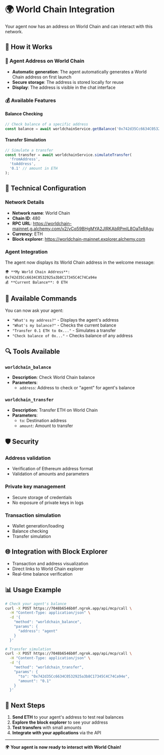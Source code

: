# 🌍 World Chain Integration

Your agent now has an address on World Chain and can interact with this network.

## 🚀 How it Works

### 🏦 Agent Address on World Chain
- **Automatic generation**: The agent automatically generates a World Chain address on first launch
- **Secure storage**: The address is stored locally for reuse
- **Display**: The address is visible in the chat interface

### 💰 Available Features

#### Balance Checking
```javascript
// Check balance of a specific address
const balance = await worldchainService.getBalance('0x742d35Cc6634C0532925a3b8C17345C4C74Ca94e');
```

#### Transfer Simulation
```javascript
// Simulate a transfer
const transfer = await worldchainService.simulateTransfer(
  'fromAddress',
  'toAddress', 
  '0.1' // amount in ETH
);
```

## 🔧 Technical Configuration

### Network Details
- **Network name**: World Chain
- **Chain ID**: 480
- **RPC URL**: https://worldchain-mainnet.g.alchemy.com/v2/vCq59BHgMYA2JIRKAbRPmIL8OaTeRAgu
- **Currency**: ETH
- **Block explorer**: https://worldchain-mainnet.explorer.alchemy.com

### Agent Integration
The agent now displays its World Chain address in the welcome message:

```
🌍 **My World Chain Address**: 0x742d35Cc6634C0532925a3b8C17345C4C74Ca94e
💰 **Current Balance**: 0 ETH
```

## 🤖 Available Commands

You can now ask your agent:
- `"What's my address?"` - Displays the agent's address
- `"What's my balance?"` - Checks the current balance
- `"Transfer 0.1 ETH to 0x..."` - Simulates a transfer
- `"Check balance of 0x..."` - Checks balance of any address

## 🔍 Tools Available

### `worldchain_balance`
- **Description**: Check World Chain balance
- **Parameters**: 
  - `address`: Address to check or "agent" for agent's balance

### `worldchain_transfer`
- **Description**: Transfer ETH on World Chain
- **Parameters**:
  - `to`: Destination address
  - `amount`: Amount to transfer

## 🛡️ Security

### Address validation
- Verification of Ethereum address format
- Validation of amounts and parameters

### Private key management
- Secure storage of credentials
- No exposure of private keys in logs

### Transaction simulation
- Wallet generation/loading
- Balance checking
- Transfer simulation

## 🌐 Integration with Block Explorer

- Transaction and address visualization
- Direct links to World Chain explorer
- Real-time balance verification

## 📊 Usage Example

```bash
# Check your agent's balance
curl -X POST https://7048b6546b0f.ngrok.app/api/mcp/call \
  -H "Content-Type: application/json" \
  -d '{
    "method": "worldchain_balance",
    "params": {
      "address": "agent"
    }
  }'

# Transfer simulation
curl -X POST https://7048b6546b0f.ngrok.app/api/mcp/call \
  -H "Content-Type: application/json" \
  -d '{
    "method": "worldchain_transfer", 
    "params": {
      "to": "0x742d35Cc6634C0532925a3b8C17345C4C74Ca94e",
      "amount": "0.1"
    }
  }'
```

## 🎯 Next Steps

1. **Send ETH** to your agent's address to test real balances
2. **Explore the block explorer** to see your address
3. **Test transfers** with small amounts
4. **Integrate with your applications** via the API

---

🌍 **Your agent is now ready to interact with World Chain!** 